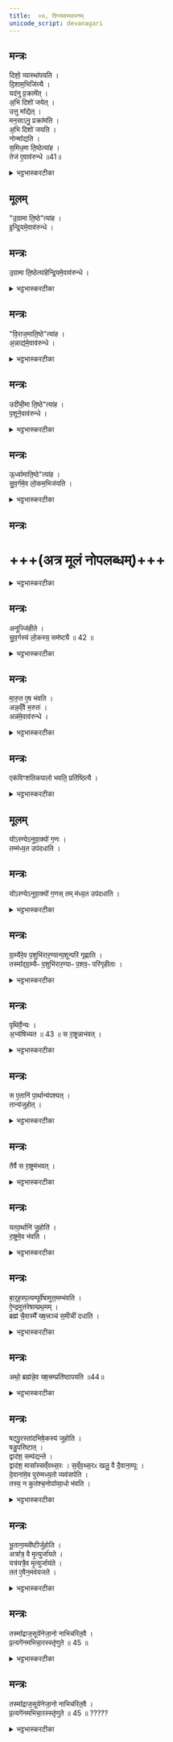 ```yaml
---
title:  ०७, दिग्व्यवस्थापनम्
unicode_script: devanagari
---
```


## मन्त्रः
दिशो॒ व्यास्था॑पयति ।  
दि॒शाम॒भिजि॑त्त्यै ।  
यद॑नु प्र॒क्रामे᳚त् ।  
अ॒भि दिशो॑ जयेत् ।  
उत्तु मा᳚द्येत् ।  
मन॒साऽनु॒ प्रक्रा॑मति ।  
अ॒भि दिशो॑ जयति ।  
नोन्मा᳚द्यति ।  
स॒मिध॒मा ति॒ष्ठेत्या॑ह ।  
तेज॑ ए॒वाव॑रुन्धे ॥41॥  
<details><summary>भट्टभास्करटीका</summary>

(TS-SB-1.8.13) 1द्वादशेऽभिषेकार्थजलसंस्कारादिमन्त्रा उक्ताः, त्रयोदशे दिग्व्यास्थापनमन्त्रा उच्यन्ते ॥
कल्पः - अथैनं पञ्चभिर्दिशो व्यास्थापयति समिधमातिष्ठेति मनसा चानुप्रक्रामतीति ।   व्यास्थापयति विविधदिगभिमुखत्वेन विजयाय प्रस्थापयतीत्यर्थः ।   तत्र प्रथममन्त्रपाठस्तु - 'समिधमातिष्ठ गामत्री त्वा छन्दसामवतु त्रिवृथ्स्तोमो रथन्तरं सामाग्निर्देवता ब्रह्म द्रविणम्' इति ।   समिध्यतेऽस्यामादित्य इति समित् प्राची दिक् तां दिशमातिष्ठ आक्रम्य तिष्ठ ।   तथा स्थितं त्वां छन्दसां मध्ये गायत्री रक्षतु ।   स्तोमानां मध्ये त्रिवृत्स्तोमो रक्षतु ।   साम्नां मध्ये रथन्तरं साम रक्षतु ।   देवानां मध्येऽग्नि देवो रक्षतु ।   ब्रह्म ब्राह्मणस्त्वदीयं द्रविणं धनं रक्षतु ।   त्रिवृत्स्तोमस्य स्वरूपं सामब्राह्मणे समाम्नातं - 'तिसृभ्यो हिङ्करोति स प्रथमया तिसृभ्यो हिङ्करोति स मध्यमया तिसृभ्यो हिंकरोति स उतमयोद्यती त्रिवृतो विष्टुतिः' इति ।   
अयमर्थः - 'उपास्मै गायत' इत्यादीनि तृचात्मकानि त्रीणि सूक्तानि सन्ति, तेषु तिसृभ्यः ऋग्भ्यः हिङ्करोति गायेत् ।   काभिस्तिसृभिः - प्रथमया त्रिष्वपि सूक्तेषु या प्रथमा तया स उद्गाता गायेत् । तथा सति तिसृभिः गीतं भवति सोऽयं प्रथमः पर्पायः ।   द्वितीये सूक्तत्रयगतया मध्यमया गायेत् ।   तृतीये पर्याये सूक्तत्रयगतयोत्तमया गायेत् ।   अनेन प्रकारेण त्रिवृत्स्तोमसम्बन्धिनी विशिष्टा स्तुतिः सम्पद्यते ।   सेयं स्तुतिरुद्यतीनाम्नाऽभिधीयीत इति ।   'अभि त्वा शूर नो नुमः' इत्यस्यामृच्युत्पन्नं साम रथन्तरम् ।  
</details>

## मूलम्‌
"उ॒ग्रामा ति॒ष्ठे"त्या॑ह ।  
इ॒न्द्रि॒यमे॒वाव॑रुन्धे ।  
## मन्त्रः
उ॒ग्रामा ति॒ष्ठेत्या॑हेन्द्रि॒यमे॒वाव॑रुन्धे ।
<details><summary>भट्टभास्करटीका</summary>

द्वितीयमन्त्रपाठस्तु - 'उग्रामा तिष्ठ त्रिष्टुप् त्वा छन्दसामवतु पञ्चदशस्स्तोमो बृहथ्सामेन्द्रो देवता क्षत्रं द्रविणम्'19 इति ।   पूर्वन्यायेन योजनीयम् ।   पापिनां शिक्षकेण यमेनाऽधिष्ठितत्वात दक्षिणा दिगुग्रा ।  
पञ्चदशस्स्तोम एवमाम्नातः - 'पञ्चभ्यो हिङ्करोति स तिसृभिस्स एकया स एकया ॥ पञ्चभ्यो हिंकरोति स एकया स तिसृभिः स एकया ।   पञ्चभ्यो हिंकरोति स एकया स एकया स तिसृभिः ।   पञ्चपञ्चिनी पञ्चदशस्य विष्टुतिः' इति ।   पूर्वोक्तत्रिवृत्स्तोम एक एव सूक्तत्रयनिष्पाद्यः अन्ये तु स्तोमाः एकैकेनैव तृचात्मकेन सूक्तेन निष्पाद्यन्ते ।   तत्रायं क्रमः - प्रथमपर्याय आवृत्तिः पञ्चभि ऋग्भिर्गायेत तद्यथा - प्रथमामृच त्रिर्गायेत् इतरे द्वे सकृत्सकृद्गायेत् ।   द्वितीयपर्याये मध्यमां त्रिर्गायेत् ।   तृतीयपर्याय उत्तमां त्रिर्गायेत् ।   सेयं पञ्चदशस्तोमस्य सम्बन्धिनी विष्टुतिरिति ।   तस्याः पञ्चपञ्चिनीति नाम ।   'त्वामिद्धि हवामहे' इत्येतस्यामृच्युत्पन्नं साम बृहत् ।  
</details>

## मन्त्रः
"वि॒राज॒माति॒ष्ठे"त्या॑ह ।  
अ॒न्नाद्य॑मे॒वाव॑रुन्धे ।  
<details><summary>भट्टभास्करटीका</summary>

तृतीयमन्त्रपाठस्तु 'विराजमातिष्ठ जगती त्वा छन्दसामवतु सप्तदशस्स्तोमो वैरूपं साम मरुतो देवता विड्द्रविणम्' इति ।   जलाधिपेन वरुणेन पालिता सती सम्यक्फलितैः सस्यैर्विशेषेण राजत इति विराट् प्रतीची दिक् ।   सप्तदशस्तोम एववमाम्नातः - 'पञ्चभ्यो हिङ्करोति स तिसृभिस्स एकया स एकया ।   पञ्चभ्यो हिङ्करोति स एकया स तिसृभिः स एकया ।   सप्तभ्यो हिङ्करोति स एकया स तिसृतिः ग तिसृभिरिति दशसप्ता सप्तदशस्य विष्टुतिः' इति ।   प्रथमपर्याये प्रथमामृचं त्रिर्गायेत्, द्वितीयपर्याये मध्यमां त्रिर्गायेत्, तृतीयपर्याये मध्यमानुतमां च त्रिर्गायेत्, सेयं सप्तदशस्तोमसम्बन्धिनी विष्टुतिर्दशसप्तेत्यभिधीयते ।   'यद्यावइन्द्र' इत्यस्यामृच्युत्पन्नं साम वैरूपम् ।  
</details>

## मन्त्रः
उदी॑ची॒मा ति॒ष्ठे"त्या॑ह ।  
प॒शूने॒वाव॑रुन्धे ।  
<details><summary>भट्टभास्करटीका</summary>

चतुर्थमन्त्रपाठस्तु - 'उदीचीमा तिष्ठानष्टुप् त्वा छन्दसामवत्वेकविंशस्स्तोमो वैराजं साम मित्रावरुणौ देवता बलं द्रविणम्' इति ।   एकविंशस्तोम एवमाम्नातः - 'सप्तभ्यो हिङ्करोति स तिसृभिः स तिसृभिस्स एकया ।   सप्तभ्यो हिङ्करोति स एकया स तिसृभिस्स तिसृभिः ।   सप्तभ्यो हिङ्करोति स तिसृभिस्स एकया स तिसृभिस्सप्तसप्तिन्येकविंशस्य विष्टुतिः' इति ।   प्रथमपर्याये उत्तमां सकृद्गायेत् द्वितीयपर्याये प्रथमां तृतीयपर्याये मध्यमां सकृद्गायेत् सेयमेकविंशस्तोमसम्बन्धिनी विष्टुतिरिति सप्तसप्तिनीत्यभिधीयत इत्यर्थः ।   'पिबा सोममिन्द्र मन्दतु त्वा'24 इत्यस्यामृच्युत्पन्नं साम वैराजम् ।  
</details>

## मन्त्रः
ऊ॒र्ध्वामाति॒ष्ठे"त्या॑ह ।  
सु॒व॒र्गमे॒व लो॒कम॒भिज॑यति ।  
<details><summary>भट्टभास्करटीका</summary>

पञ्चममन्त्रपाठस्तु - ऊर्ध्वामा तिष्ठ पङ्क्तिस्त्वा छन्दसामवतु त्रिणवत्रयस्त्रिंशौ स्तोमौ शाक्वररैवते सामनी बृहस्पतिर्देवता वर्चो द्रविणम्'25 इति ।   त्रिणवस्तोम एवमाम्नातः - 'नवभ्यो हिङ्करोति स तिसृभिस्स पञ्चभिस्स एकया ।   नवभ्यो हिङ्करोति स एकया स तिसृभिस्स पञ्चभिः ।   नवभ्यो हिङ्करोति स पञ्चभिस्स एकया स तिसृभिः वज्रो वै त्रिणवः' इति ।   प्रथमपर्याये प्रथमां त्रिर्गायेत् ।   मध्यमां पञ्चकृत्वो गायेत ।   उत्तमां सकृद्गयेत् ।   द्वितीयपर्याये प्रथमां सकृद्गायेत् मध्यमां त्रिर्गायेत् उत्तमां पञ्चकृत्वो गायेत् ।   तृतीयपर्याये प्रथमां पञ्चकृत्वो गायेत् मध्यमां सकृद्गायेत् उत्तमां त्रिर्गायेत् ।   सोयं त्रिरावृत्तनवसङ्ख्योपेतत्वात्त्रिणवनामको वज्रसमानः ।  
त्रयस्त्रिंशस्तोम एवमाम्नातः - 'एकादशभ्यो हिङ्करोति स तिसृभिस्स सप्तभिस्स एकया, एकादशभ्यो हिङ्करोति स एकया स तिसृभिस्स सप्तभिः, एकादशभ्यो हिङ्करोति स सप्तभिस्स एकया स तिसृभिरन्तो वै त्रयस्त्रिंशः' इति ।   प्रथमपर्याये प्रथमां त्रिर्गायेत् मध्यमां सप्तकृत्वः, उत्तमां सकृत् ।   द्वितीयपर्याये प्रथमां सकृत् द्वितीयां त्रिस्तृतीयां सप्तकृत्वः ।   तृतीयपर्याये प्रथमं सप्तकृत्वः द्वितीयां सकृत् ततीयां त्रिरिति सोऽयं त्रयस्त्रिंशः स्तोमनामन्तः ।     
यत्तुवाजपेय उज्जित्यनुवाके त्रयोदशस्तोमश्चतृर्दशस्तोम इत्यादिकमाम्नातं, तत्सर्वमुन्नेयस्तोमाभिप्रायेणेति द्रष्टव्यम् ।   उन्नयनप्रकारस्तु - सामसूत्रे द्रष्टव्यः ।  
'प्रोष्वस्मै पुरोरथम्' इत्यस्यामृच्युत्पन्नं साम शाक्वरं, 'रेवतीर्नस्सधमादः'25 इत्यस्यामृच्युत्पन्नं साम रैवतम् ।   त्रिषु मन्त्रेषु - ब्राह्मणक्षत्रियवैश्या द्रव्यरक्षका उक्ताः ।   चतुर्थे शारीरबलस्य तद्रक्षकत्वम् ।   पञ्चमे वर्चसः प्रख्यातशूरनामकृतस्य तेजसो धनरक्षकत्वम् ।   विधत्ते - दिशो व्यास्थापयतीति ॥ यजमानं दिक्षु प्रस्थापितवतोऽध्वर्योर्मानसमनुक्रमणं विधातुं प्रस्तौति - यदनु प्रक्रामेदिति ।   यद्यध्वर्युर्यजमानमनु पादेन प्रक्रामेत् दिशामभिजयो भवेत्, किन्तु उन्माद्येत् बुद्धिभ्रमं प्राप्नुयात् - विधत्ते - मनसाऽनु प्रक्रामतीति ।   प्रक्रमणस्य कृतत्वात् दिग्विजयः, पादेन तदकरणात् उन्मादाभावः ॥
</details>

## मन्त्रः
# +++(अत्र मूलं नोपलब्धम्)+++

<details><summary>भट्टभास्करटीका</summary>

2समिदादीनि दिशां नामानि प्रशंसति - समिधमातिष्ठेत्याहेति ॥ समिच्छब्दस्य दीप्तिप्रतिपादकतया तेजःप्राप्तिः ।   उग्रशब्द इन्द्रियबलोपेतत्वमाचष्ट इतीन्द्रियप्राप्तिः ।   'अन्नं वै विराट्' इति श्रुत्यनुसारेणान्नप्रातिः ।   'यर्हि पशुमाप्रीतमुदञ्चं नयन्ति' इति पशोरुत्तरदिक्सम्बन्धश्रवणात्पशुप्राप्तिः ।   स्वर्गलोकस्योर्ध्वभावित्वादभिजयः ।  
</details>

## मन्त्रः
अनूज्जि॑हीते ।  
सु॒व॒र्गस्य॑ लो॒कस्य॒ सम॑ष्ट्यै ॥ 42 ॥  
<details><summary>भट्टभास्करटीका</summary>

विहितं मानसमनुक्रमणं प्रशंसति - अनूज्जिहीत इति ॥
</details>

## मन्त्रः
मा॒रु॒त ए॒ष भ॑वति ।  
अन्न॒व्ँवै म॒रुतः॑ ।  
अन्न॑मे॒वाव॑रुन्धे ।  
<details><summary>भट्टभास्करटीका</summary>

3कल्पः - मारुतमेकविंशतिकपालं निर्वपति वैश्वदेवीमामिक्षां तस्यारण्येऽनुवाक्यतृतीयैर्गणैः कपालान्युपदधाति ईदृङ्चान्यादृङ्चेत्येताभ्यां मध्येऽरण्येऽनुवाक्येनेति ।   पाठस्तु - 'ईदृङ्चान्यादृङ्चैतादृङ्च प्रतिदृङ्च मितश्च सम्मितश्च सभराः ।   शुक्रज्योतिश्च चित्रज्योतिश्च सत्यज्योतिश्च ज्योतिष्मांश्च सत्यश्चर्तपाश्चात्यहाः' इति ।   ईदृङित्यादीनि मरुद्विशेषाणां नामधेयानि ।   तद्रूपेण भावितत्वात् कपालानामपि तन्नाम ।   हे प्रथमकपाल! त्वमीदृङ्चासि एतन्नामकमेवासि ।   एवमन्यत्रापि योज्यम् ।   विधत्ते - मारुत एष भवतीति ॥ एष पुरोडाश इत्यर्थः ।  
</details>

## मन्त्रः
एक॑विꣳशतिकपालो भवति॒ प्रति॑ष्ठित्यै ।  

<details><summary>भट्टभास्करटीका</summary>

तस्मिन् गुणं विधत्ते - एकविंशतीति ।   'एकविंशस्स्तोमानां प्रतिष्ठा' इत्युक्तत्वात् प्रतिष्ठाहेतुत्वम् ।  
</details>

## मूलम्
यो॑ऽरण्येऽनुवा॒क्यो॑ ग॒णः ।  
तम्म॑ध्य॒त उप॑दधाति ।  
## मन्त्रः
यो॑ऽरण्येऽनुवा॒क्यो॑ ग॒णस् तम् म॑ध्य॒त उप॑दधाति ।  
<details><summary>भट्टभास्करटीका</summary>

कपालोपधानमन्त्राणां शेषं पूरयितुं विधत्ते - योऽरण्य इति ।   अत्राम्नातः ईदृङ्चेत्यादिः सप्तसङ्ख्यायुक्त एको गणः ।   शुक्रज्योतिश्चेत्यादि सप्तसङ्ख्यायुक्तोऽपरो गणः ।   तयोर्गणयोर्मध्ये गणान्तरं प्रक्षेपणीयम् ।   अरण्ये गत्वाऽध्येतव्यो योऽनुवाकः तस्मिन्ननुवाके स गण आम्नातः ।   तथा हि - 'धुनिश्च ध्वान्तश्च ध्वनश्च ध्वनयंश्च ।   निलिम्पश्च विलिम्पश्च विक्षिपः' इति ।  
</details>

## मन्त्रः
ग्रा॒म्यैरे॒व प॒शुभि॑रार॒ण्यान्प॒शून्परि॑ गृह्णाति ।  
तस्मा᳚द्ग्रा॒म्यैᳶ प॒शुभि॑रार॒ण्याᳶ प॒शव॒ᳶ परि॑गृहीताः ।  

<details><summary>भट्टभास्करटीका</summary>

एतस्य गणस्य मध्यत उपधाने सत्युभयतोपस्थितैर्ग्राम्यैः पशुभिः परितोऽवबध्यारण्यान् पशून् गृह्णाति यस्मादत्रारण्यगणो मध्ये प्रक्षिप्तः तस्माल्लोकेऽप्यरण्यवासिनो हरिणादय आनीयमानाः पलायनं वारयितुं ग्रामे परिचयवद्भिर्हरिणादिभिरुभयत एकपाशेन बध्वा परिगृहीता भवन्ति ॥


4कल्पः - अग्नये स्वाहेति षट्पार्थानि पुरस्तादभिषेकस्य जुहोतीति इन्द्राय स्वाहेति षट्पार्थान्युपरिष्टादभिषेकस्य जुहोतीति च, पृथिव्यै स्वाहेति षड्भूतानामवेष्टीरिति च, अद्भ्यस्स्वाहेति षड्भूतानामवेष्टीरिति च ।   एतस्मिन्नवेष्टिविनियोगेऽप्यभिषेकात्पूर्वं षट्कमेकं तत ऊर्ध्वमपरं षट्कमिति द्रष्टव्यम् ।  
पाठस्तु - 'अग्रये स्वाहा सोमाय स्वाहा सवित्रे स्वाहा सरस्वत्यै स्वाहा पूष्णे स्वाहा बृहस्पतये स्वाहेन्द्राय स्वाहा घोषाय स्वाहा श्लोकाय स्वाहांशाय स्वाहा भगाय स्वाहा क्षेत्रस्य पतये स्वाहा पृथिव्यै स्वाहाऽन्तरिक्षाय स्वाहा दिवे स्वाहा सूर्याय स्वाहा चन्द्रमसे स्वाहा नक्षत्रेभ्यस्स्वाहाऽद्भ्यस्स्वाहौषधीभ्यस्स्वाहा वनस्पतिभ्यस्स्वाहा चराचरेभ्यस्स्वाहा परिप्लवेभ्यस्स्वाहा सरीसृपेभ्यस्स्वाहा' इति ।   अत्र चतुर्थ्यन्तैरुक्तास्सर्वे देवताविशेषा द्रष्टव्याः ।  
</details>

## मन्त्रः
पृथि॑र्वै॒न्यः ।  
अ॒भ्य॑षिच्यत ॥ 43 ॥
स रा॒ष्ट्रन्नाभ॑वत् ।    
<details><summary>भट्टभास्करटीका</summary>

अत्र पार्थानि विधातुं प्रस्तौति - पृथिर्वैन्य इति ॥ वेनस्य पत्र पृथिनामा कश्चिद्राजा राजसूये पार्थहोमं विनैवाभ्यषिञ्चत, ततस्स राज्यं न प्राप्नोत् ।  
</details>

## मन्त्रः
स ए॒तानि॑ पा॒र्थान्य॑पश्यत् ।  
तान्य॑जुहोत् ।  
<details><summary>भट्टभास्करटीका</summary>

अतः राष्ट्रप्राप्तये पार्थसंज्ञकानि 'अग्नये स्वाहा'32 इत्यादीनि मन्त्रवाक्यानि अपश्यत् ।
</details>

## मन्त्रः
तैर्वै स रा॒ष्ट्रम॑भवत् ।  
<details><summary>भट्टभास्करटीका</summary>

तैर्हुत्वा राष्ट्रं प्राप्नोत् ।  
</details>

## मन्त्रः
यत्पा॒र्थानि॑ जु॒होति॑ ।  
रा॒ष्ट्रमे॒व भ॑वति ।  

<details><summary>भट्टभास्करटीका</summary>

विधत्ते - यत्पार्थानीति ।   भवत्येव प्राप्नोत्येव ।  
</details>

## मन्त्रः
बा॒र्॒ह॒स्प॒त्यम्पूर्वे॑षामुत्त॒मम्भ॑वति ।  
ऐ॒न्द्रमुत्त॑रेषाम्प्रथ॒मम् ।  
ब्रह्म॑ चै॒वास्मै᳚ ख्ष॒त्त्रञ्च॑ स॒मीची॑ दधाति ।  

<details><summary>भट्टभास्करटीका</summary>

षष्ठसप्तममन्त्रौ प्रशंसति - बार्हस्पत्यमिति ।   'बृहस्पतये स्वाहा'32 इत्येतन्मन्त्रवाक्यं पूर्वेषां षण्णां प्रथमं, तथा सति बृहस्पतेरिन्द्रस्य च ब्राह्मणक्षत्रियाभिमानिदेवत्वादस्मै यजमानाय तज्जातिद्वयं समीची दधाति परस्परस्नेहयुक्तं करोतीत्यर्थः ।  
</details>

## मन्त्रः
अथो॒ ब्रह्म॑न्ने॒व ख्ष॒त्त्रम्प्रति॑ष्ठापयति ॥44॥

<details><summary>भट्टभास्करटीका</summary>

किञ्च - तयोर्मन्त्रयोः पर्वोत्तरभावेन ब्राह्मणे क्षत्रियं प्रतिष्ठापयति ब्राह्मणानुकूलं करोतीत्यर्थः ॥
</details>

## मन्त्रः
षट्पु॒रस्ता॑दभिषे॒कस्य॑ जुहोति ।  
षडु॒परि॑ष्टात् ।  
द्वाद॑श॒ सम्प॑द्यन्ते ।  
द्वाद॑श॒ मासा᳚स्सव्ँवथ्स॒रः ।
स॒व्ँव॒थ्स॒रᳵ खलु॒ वै दै॒वाना॒म्पूः ।  
दे॒वाना॑मे॒व पुर॑म्मध्य॒तो व्यव॑सर्पति ।  
तस्य॒ न कुत॑श्च॒नोपा᳚व्या॒धो भ॑वति ।  
<details><summary>भट्टभास्करटीका</summary>

5विधत्ते - षट्पुरस्तादिति ॥ वसन्ते देवैस्सोमस्य पीयमानत्वात् भोगस्थानत्वेन संवत्सरो देवानां पुरमिव भवति यथा पुरे पण्यवीधी व्यवस्थिताभ्यामुभयतो वाटिकाभ्यां युक्ता भवति तस्यां गच्छन् पुरुषः चोरैरविद्धो भवति तद्वत्पार्थयोः षट्कयोर्मध्ये अभिषेकाय यजमानो देवपुरमध्ये प्रविशति ।   तस्य कुतोऽप्यन्यस्माद्बाधो न भवति ॥
</details>

## मन्त्रः
भू॒ताना॒मवे᳚ष्टीर्जुहोति ।    
अत्रा᳚त्र॒ वै मृ॒त्युर्जा॑यते ।    
यत्र॑यत्रै॒व मृ॒त्युर्जाय॑ते ।    
तत॑ ए॒वैन॒मव॑यजते ।    
<details><summary>भट्टभास्करटीका</summary>

6विधत्ते - भूतानामिति ॥ भूतानां यक्षराक्षसपिशाचादीनां मृत्युहेतूनां अवयजनस्य विनाशस्य हेतव आहुतयः 'पृथिव्यै स्वाहा'32 इत्यादिद्वादशमन्त्रसाध्या आहुतयः भूतानामवेष्टयः ताः जुहुयात् अत्रात्र सन्ध्याकाले मध्यरात्रे निर्जनदेशे उच्छिष्टदेशे बाल्याद्यवस्थायां च भूतोपद्रवरूपो मूत्युरुत्पद्यते, अनेन तु होमेन तत एव देशात् कालात् अवस्थाविशेषाच्चैनं मृत्युमवयजते नाशयति, यस्मात् मृत्युर्नाशितः तस्माद्राजसूयेनेष्टवतो यजमानस्यापमृत्युपरिहारेण कृत्स्नायुःप्राप्तिर्भवति ।   यस्माद्वैरिभिरापादितो भूताद्युपद्रवो राजसूययाजिनं न प्राप्नोति ।  
</details>

## मन्त्रः

तस्मा᳚द्राज॒सूये॑नेजा॒नो नाभिच॑रित॒वै ।    
प्र॒त्यगे॑नमभिचा॒रस्स्तृ॑णुते ॥ 45 ॥
<details><summary>भट्टभास्करटीका</summary>

तस्मादयं नाभिचरितवै नाभिचरणीयः स च परैः कृतोऽभिचारः प्रत्यक् कर्तुरेवाभिमुखो भूत्वा तमेनमभिचारकर्तारं स्तृणुते हिनस्ति ॥

इति सायणीये वेदार्थप्रकाशे तैत्तिरीयसंहिताभाष्येऽष्टमप्रपाठके त्रयोदशोऽनुवाकः ॥
</details>

## मन्त्रः
तस्मा᳚द्राज॒सूये॑नेजा॒नो नाभिच॑रित॒वै ।    
प्र॒त्यगे॑नमभिचा॒रस्स्तृ॑णुते ॥ 45 ॥ ?????
<details><summary>भट्टभास्करटीका</summary>

+++(भट्टभास्करभाष्यम्)+++
तस्माद्यत्रयत्र मृत्युर्जायते ततस्संवत्सरादेनमवयजते नाशयति ।   भूतानां पृथिव्यादीनां मृत्युरूपस्यावयजनत्वात् भूतानामवेष्टय इति ।   तस्मादित्यादि ॥ गतम् ।   नाभिचरितवै नाभिचरितव्यो राजसूयेनेष्टवान् ।   अभिचरणं मारणम् ।   अथ यद्यभिचरेत् एनमभिचरितारमेव अभिचारः प्रत्यक् स्तृणुते प्रत्यगावृत्य हिनस्ति अभिचरितुरयजनत्वात् अभिचारस्य लक्ष्याकांक्षायां राजसूयायाज्येवाभिचरिता हिंस्यो भवति ॥

इति सप्तमे सप्तमोऽनुवाकः ॥  

</details>


